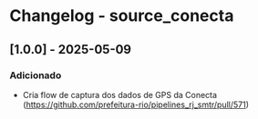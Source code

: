 # Changelog - source_conecta

## [1.0.0] - 2025-05-09

### Adicionado

- Cria flow de captura dos dados de GPS da Conecta (https://github.com/prefeitura-rio/pipelines_rj_smtr/pull/571)